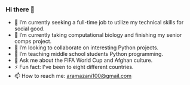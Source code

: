 ### Hi there 👋

- 🔭 I’m currently seeking a full-time job to utilize my technical skills for social good. 
- 🌱 I’m currently taking computational biology and finishing my senior comps project.
- 👯 I’m looking to collaborate on interesting Python projects.
- 🤔 I’m teaching middle school students Python programming.
- 💬 Ask me about the FIFA World Cup and Afghan culture.
- ⚡ Fun fact: I've been to eight different countries.
- 📫 How to reach me: aramazani100@gmail.com

